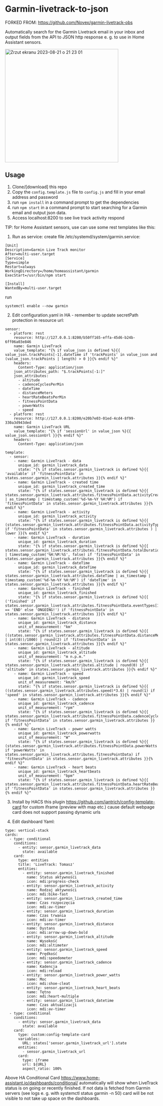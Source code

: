# Garmin-livetrack-to-json

FORKED FROM: https://github.com/Novex/garmin-livetrack-obs

Automatically search for the Garmin Livetrack email in your inbox and output fields from the API to JSON http response e. g. to use in Home Assistant sensors.

<img width="373" alt="Zrzut ekranu 2023-08-21 o 21 23 01" src="https://github.com/t-soltysiak/garmin-livetrack-to-json/assets/68973012/299639bb-f004-4720-958b-1e965f035b1e">

## Usage
1. Clone/[download] this repo
2. Copy the `config.template.js` file to `config.js` and fill in your email address and password
3. run `npm install` in a command prompt to get the dependencies
4. run `npm start` in a command prompt to start searching for a Garmin email and output json data.
5. Access localhost:8200 to see live track activity respond

TIP: for Home Assistant sensors, use can use some rest templates like this:

1) Run as service:
create file /etc/systemd/system/garmin.service:
```
[Unit]
Description=Garmin Live Track monitor
After=multi-user.target
[Service]
Type=simple
Restart=always
WorkingDirectory=/home/homeassistant/garmin
ExecStart=/usr/bin/npm start

[Install]
WantedBy=multi-user.target
```
run
```
systemctl enable --now garmin
```

2) Edit configuration.yaml in HA - remember to update secretPath protection in resource url:
```
sensor:
  - platform: rest
    resource: http://127.0.0.1:8200/b50ff165-effa-45d6-b24b-6ff06a03e846
    name: Garmin LiveTrack
    value_template: "{% if value_json is defined %}{{ value_json.trackPoints[-1].dateTime if 'trackPoints' in value_json and (value_json.trackPoints | length) > 0 }}{% endif %}"
    headers:
      Content-Type: application/json
    json_attributes_path: "$.trackPoints[-1:]"
    json_attributes:
      - altitude
      - cadenceCyclesPerMin
      - dateTime
      - distanceMeters
      - heartRateBeatsPerMin
      - fitnessPointData
      - powerWatts
      - speed
  - platform: rest
    resource: http://127.0.0.1:8200/e20b7e03-01ed-4cd4-8f99-330a3d943ded
    name: Garmin LiveTrack URL
    value_template: "{% if 'sessionUrl' in value_json %}{{ value_json.sessionUrl }}{% endif %}"
    headers:
      Content-Type: application/json

template:
  - sensor:
    - name: Garmin LiveTrack - data
      unique_id: garmin_livetrack_data
      state: "{% if states.sensor.garmin_livetrack is defined %}{{ 'available' if 'fitnessPointData' in states.sensor.garmin_livetrack.attributes }}{% endif %}"
    - name: Garmin LiveTrack - created time
      unique_id: garmin_livetrack_created_time
      state: "{% if states.sensor.garmin_livetrack is defined %}{{ states.sensor.garmin_livetrack.attributes.fitnessPointData.activityCreatedTime | as_timestamp | timestamp_custom('%d-%m-%Y %H:%M') if 'fitnessPointData' in states.sensor.garmin_livetrack.attributes }}{% endif %}"
    - name: Garmin LiveTrack - activity
      unique_id: garmin_livetrack_activity
      state: "{% if states.sensor.garmin_livetrack is defined %}{{ (states.sensor.garmin_livetrack.attributes.fitnessPointData.activityType if 'fitnessPointData' in states.sensor.garmin_livetrack.attributes ) | lower }}{% endif %}"
    - name: Garmin LiveTrack - duration
      unique_id: garmin_livetrack_duration
      state: "{% if states.sensor.garmin_livetrack is defined %}{{ states.sensor.garmin_livetrack.attributes.fitnessPointData.totalDurationSecs | timestamp_custom('%H:%M:%S', false) if 'fitnessPointData' in states.sensor.garmin_livetrack.attributes }}{% endif %}"
    - name: Garmin LiveTrack - dateTime
      unique_id: garmin_livetrack_dateTime
      state: "{% if states.sensor.garmin_livetrack is defined %}{{ states.sensor.garmin_livetrack.attributes.dateTime | as_timestamp | timestamp_custom('%d-%m-%Y %H:%M') if 'dateTime' in states.sensor.garmin_livetrack.attributes }}{% endif %}"
    - name: Garmin LiveTrack - finished
      unique_id: garmin_livetrack_finished
      state: "{% if states.sensor.garmin_livetrack is defined %}{{ ('finished' if states.sensor.garmin_livetrack.attributes.fitnessPointData.eventTypes[1] == 'END' else 'ONGOING!') if 'fitnessPointData' in states.sensor.garmin_livetrack.attributes }}{% endif %}"
    - name: Garmin LiveTrack - distance
      unique_id: garmin_livetrack_distance
      unit_of_measurement: "km"
      state: "{% if states.sensor.garmin_livetrack is defined %}{{ ((states.sensor.garmin_livetrack.attributes.fitnessPointData.distanceMeters | int(0))/1000) | round(2) if 'fitnessPointData' in states.sensor.garmin_livetrack.attributes }}{% endif %}"
    - name: Garmin LiveTrack - altitude
      unique_id: garmin_livetrack_altitude
      unit_of_measurement: "m n.p.m."
      state: "{% if states.sensor.garmin_livetrack is defined %}{{ states.sensor.garmin_livetrack.attributes.altitude | round(0) if 'altitude' in states.sensor.garmin_livetrack.attributes }}{% endif %}"
    - name: Garmin LiveTrack - speed
      unique_id: garmin_livetrack_speed
      unit_of_measurement: "km/h"
      state: "{% if states.sensor.garmin_livetrack is defined %}{{ ((states.sensor.garmin_livetrack.attributes.speed)*3.6) | round(1) if 'speed' in states.sensor.garmin_livetrack.attributes }}{% endif %}"
    - name: Garmin LiveTrack - cadence
      unique_id: garmin_livetrack_cadence
      unit_of_measurement: "rpm"
      state: "{% if states.sensor.garmin_livetrack is defined %}{{ states.sensor.garmin_livetrack.attributes.fitnessPointData.cadenceCyclesPerMin if 'fitnessPointData' in states.sensor.garmin_livetrack.attributes }}{% endif %}"
    - name: Garmin LiveTrack - power watts
      unique_id: garmin_livetrack_powerwatts
      unit_of_measurement: "W"
      state: "{% if states.sensor.garmin_livetrack is defined %}{{ (states.sensor.garmin_livetrack.attributes.fitnessPointData.powerWatts if 'powerWatts' in states.sensor.garmin_livetrack.attributes.fitnessPointData) if 'fitnessPointData' in states.sensor.garmin_livetrack.attributes }}{% endif %}"
    - name: Garmin LiveTrack - heart beats
      unique_id: garmin_livetrack_heartbeats
      unit_of_measurement: "bpm"
      state: "{% if states.sensor.garmin_livetrack is defined %}{{ states.sensor.garmin_livetrack.attributes.fitnessPointData.heartRateBeatsPerMin if 'fitnessPointData' in states.sensor.garmin_livetrack.attributes }}{% endif %}"
```

3) Install by HACS this plugin https://github.com/iantrich/config-template-card for custom iframe (preview with map etc.) cause default webpage card does not support passing dynamic urls

4) Edit dashboard Yaml:
```
type: vertical-stack
cards:
  - type: conditional
    conditions:
      - entity: sensor.garmin_livetrack_data
        state: available
    card:
      type: entities
      title: 'LiveTrack: Tomasz'
      entities:
        - entity: sensor.garmin_livetrack_finished
          name: Status aktywności
          icon: mdi:progress-check
        - entity: sensor.garmin_livetrack_activity
          name: Rodzaj aktywności
          icon: mdi:bike-fast
        - entity: sensor.garmin_livetrack_created_time
          name: Czas rozpoczęcia
          icon: mdi:av-timer
        - entity: sensor.garmin_livetrack_duration
          name: Czas trwania
          icon: mdi:av-timer
        - entity: sensor.garmin_livetrack_distance
          name: Dystans
          icon: mdi:arrow-up-down-bold
        - entity: sensor.garmin_livetrack_altitude
          name: Wysokość
          icon: mdi:altimeter
        - entity: sensor.garmin_livetrack_speed
          name: Prędkość
          icon: mdi:speedometer
        - entity: sensor.garmin_livetrack_cadence
          name: Kadencja
          icon: mdi:reload
        - entity: sensor.garmin_livetrack_power_watts
          name: Moc
          icon: mdi:shoe-cleat
        - entity: sensor.garmin_livetrack_heart_beats
          name: Tętno
          icon: mdi:heart-multiple
        - entity: sensor.garmin_livetrack_datetime
          name: Czas aktualizacji
          icon: mdi:av-timer
  - type: conditional
    conditions:
      - entity: sensor.garmin_livetrack_data
        state: available
    card:
      type: custom:config-template-card
      variables:
        URL: states['sensor.garmin_livetrack_url'].state
      entities:
        - sensor.garmin_livetrack_url
      card:
        type: iframe
        url: ${URL}
        aspect_ratio: 100%
```

Above HA Conditional Card https://www.home-assistant.io/dashboards/conditional/ automatically will show when LiveTrack status is on going or recently finished.
If not data is fetched from Garmin servers (see logs e. g. with systemctl status garmin -n 50) card will be not visible to not take up space on the dashboards.

